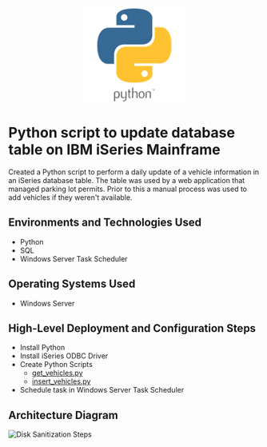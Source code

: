 <p align="center">
<!--img src="https://place-hold.it/600x200" alt="Place Holder Image"/-->
<img src="assets/python.png" alt="Python Logo" />
</p>

# Python script to update database table on IBM iSeries Mainframe  
Created a Python script to perform a daily update of a vehicle information in an iSeries database table.  The table was used by a web application that managed parking lot permits.  Prior to this a manual process was used to add vehicles if they weren't available.  

## Environments and Technologies Used

- Python
- SQL
- Windows Server Task Scheduler

## Operating Systems Used

- Windows Server

## High-Level Deployment and Configuration Steps

- Install Python
- Install iSeries ODBC Driver
- Create Python Scripts
    - [get_vehicles.py](get_vehicles.py)
    - [insert_vehicles.py](insert_vehicles.py)
- Schedule task in Windows Server Task Scheduler


<h2>Architecture Diagram</h2>

<p>
<img src="https://i.imgur.com/DJmEXEB.png" height="80%" width="80%" alt="Disk Sanitization Steps"/>
</p>
